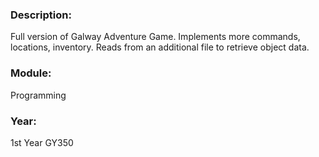 ### Description: 
Full version of Galway Adventure Game. Implements more commands, locations, inventory. Reads from an additional file to retrieve object data. 

### Module: 
Programming

### Year: 
1st Year GY350
